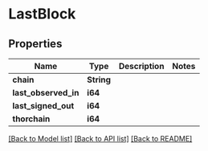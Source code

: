 # LastBlock

## Properties

Name | Type | Description | Notes
------------ | ------------- | ------------- | -------------
**chain** | **String** |  | 
**last_observed_in** | **i64** |  | 
**last_signed_out** | **i64** |  | 
**thorchain** | **i64** |  | 

[[Back to Model list]](../README.md#documentation-for-models) [[Back to API list]](../README.md#documentation-for-api-endpoints) [[Back to README]](../README.md)


